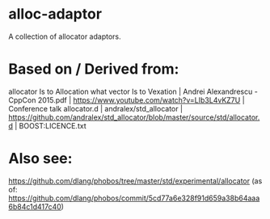# alloc-adaptor
A collection of allocator adaptors.

# Based on / Derived from:
allocator Is to Allocation what vector Is to Vexation | Andrei Alexandrescu - CppCon 2015.pdf | <https://www.youtube.com/watch?v=LIb3L4vKZ7U> | Conference talk
allocator.d | andralex/std_allocator | https://github.com/andralex/std_allocator/blob/master/source/std/allocator.d | BOOST:LICENCE.txt

# Also see:
https://github.com/dlang/phobos/tree/master/std/experimental/allocator
(as of: https://github.com/dlang/phobos/commit/5cd77a6e328f91d659a38b64aaa6b84c1d417c40)

